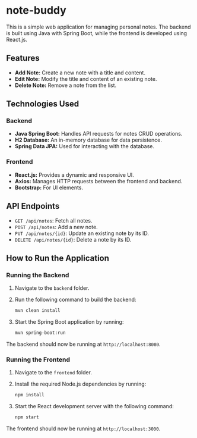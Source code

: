 # note-buddy

This is a simple web application for managing personal notes. The backend is built using Java with Spring Boot, while the frontend is developed using React.js.

## Features

- **Add Note:** Create a new note with a title and content.
- **Edit Note:** Modify the title and content of an existing note.
- **Delete Note:** Remove a note from the list.

## Technologies Used

### Backend

- **Java Spring Boot:** Handles API requests for notes CRUD operations.
- **H2 Database:** An in-memory database for data persistence.
- **Spring Data JPA:** Used for interacting with the database.

### Frontend

- **React.js:** Provides a dynamic and responsive UI.
- **Axios:** Manages HTTP requests between the frontend and backend.
- **Bootstrap:** For UI elements.

## API Endpoints



- `GET /api/notes`: Fetch all notes.
- `POST /api/notes`: Add a new note.
- `PUT /api/notes/{id}`: Update an existing note by its ID.
- `DELETE /api/notes/{id}`: Delete a note by its ID.



## How to Run the Application


### Running the Backend

1. Navigate to the `backend` folder.
2. Run the following command to build the backend:

   ```bash
   mvn clean install
3. Start the Spring Boot application by running:
   ```bash
   mvn spring-boot:run

The backend should now be running at `http://localhost:8080`.

### Running the Frontend

1. Navigate to the `frontend` folder.
2. Install the required Node.js dependencies by running:

   ```bash
   npm install
3. Start the React development server with the following command:
   ```bash
   npm start

The frontend should now be running at `http://localhost:3000`.


